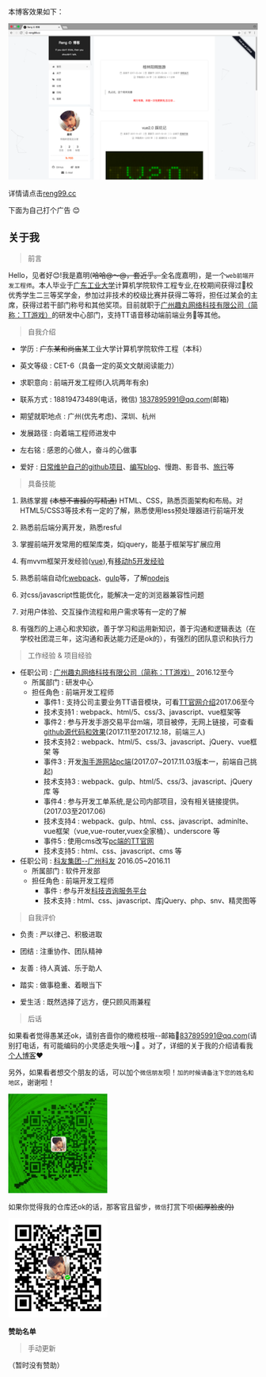 本博客效果如下：

![myBlog_index](./asset/images/readme/myBlog_index.png)

详情请点击[reng99.cc](http://reng99.cc/)

下面为自己打个广告 😊

## 关于我

> 前言

Hello，见者好:blush:!我是嘉明(<del>哈哈@～@，套近乎。</del>全名庞嘉明)，是一个`web前端开发工程师`。本人毕业于[广东工业大学](http://www.gdut.edu.cn/)计算机学院软件工程专业,在校期间获得过校优秀学生二三等奖学金，参加过非技术的校级比赛并获得二等将，担任过某会的主席，获得过若干部门称号和其他奖项。目前就职于[广州趣丸网络科技有限公司（简称：TT游戏）](https://www.52tt.com/)的研发中心部门，支持TT语音移动端前端业务等其他。

> 自我介绍

- 学历 : <del>广东某和尚庙</del>某工业大学计算机学院软件工程（本科）

- 英文等级 : CET-6（具备一定的英文文献阅读能力）

- 求职意向 : 前端开发工程师(入坑两年有余)

- 联系方式 : 18819473489(电话，微信)  1837895991@qq.com(邮箱)

- 期望就职地点 : 广州(优先考虑)、深圳、杭州

- 发展路径 : 向着端工程师进发中

- 左右铭 : 感恩的心做人，奋斗的心做事

- 爱好 : [日常维护自己的github项目](https://github.com/reng99)、[编写blog](http://reng99.cc/)、慢跑、影音书、[旅行](http://reng99.cc/categories/%E8%AF%97%E5%92%8C%E8%BF%9C%E6%96%B9/)等

> 具备技能

1. 熟练掌握 <del>(本想不害臊的写精通)</del> HTML、CSS，熟悉页面架构和布局。对HTML5/CSS3等技术有一定的了解，熟悉使用less预处理器进行前端开发

2. 熟悉前后端分离开发，熟悉resful

3. 掌握前端开发常用的框架库类，如jquery，能基于框架写扩展应用

4. 有mvvm框架开发经验([vue](https://github.com/reng99/webapp)),有[移动h5开发经验](https://github.com/reng99/webapp)

5. 熟悉前端自动化[webpack](https://github.com/reng99/webpack)、[gulp](https://github.com/reng99/express_project)等，了解[nodejs](https://github.com/reng99/express_project)

6. 对css/javascript性能优化，能解决一定的浏览器兼容性问题

7. 对用户体验、交互操作流程和用户需求等有一定的了解

8. 有强烈的上进心和求知欲，善于学习和运用新知识，善于沟通和逻辑表达（在学校社团混三年，这沟通和表达能力还是ok的），有强烈的团队意识和执行力

> 工作经验 & 项目经验

* 任职公司 : [广州趣丸网络科技有限公司（简称：TT游戏）](https://www.52tt.com/) 2016.12至今
    * 所属部门 : 研发中心
    * 担任角色 : 前端开发工程师
        * 事件1 : 支持公司主要业务TT语音模块，可看[TT官网介绍](https://www.52tt.com/)2017.06至今
        * 技术支持1 : webpack、html/5、css/3、javascript、vue框架等
        * 事件2 : 参与开发手游交易平台m端，项目被停，无网上链接，可查看[github源代码和效果](https://github.com/reng99/webapp)(2017.11至2017.12.18，前端三人)
        * 技术支持2 : webpack、html/5、css/3、javascript、jQuery、vue框架 等
        * 事件3 : 开发[淘手游网站pc端](https://www.taomitao.com/)(2017.07~2017.11.03版本一，前端自己挑起)
        * 技术支持3 : webpack、gulp、html/5、css/3、javascript、jQuery库 等
        * 事件4 : 参与开发工单系统,是公司内部项目，没有相关链接提供。(2017.03至2017.06)
        * 技术支持4 : webpack、gulp、html、css、javascript、adminlte、vue框架（vue,vue-router,vuex全家桶）、underscore 等
        * 事件5 : 使用cms改写[pc端的TT官网](https://www.52tt.com/)
        * 技术支持5 : html、css、javascript、cms 等
* 任职公司 : [科友集团--广州科友](http://www.kejizx.com/) 2016.05~2016.11
    * 所属部门 : 软件开发部
    * 担任角色 : 前端开发工程师
        * 事件 : 参与开发[科技咨询服务平台](http://gz.kjzxfw.com/)
        * 技术支持 : html、css、javascript、库jQuery、php、snv、精灵图等


> 自我评价 

- 负责 : 严以律己、积极进取

- 团结 : 注重协作、团队精神

- 友善 : 待人真诚、乐于助人

- 踏实 : 做事稳重、着眼当下

- 爱生活 : 既然选择了远方，便只顾风雨兼程

> 后话

如果看者觉得愚某还ok，请别吝啬你的橄榄枝哦--邮箱837895991@qq.com(请别打电话，有可能编码的小灵感走失哦～)🙏 。对了，详细的关于我的介绍请看我[个人博客](http://reng99.cc/)❤️

另外，如果看者想交个朋友的话，可以加个`微信朋友`呗！`加的时候请备注下您的姓名和地区`，谢谢啦！

<img src="/asset/images/about/wechat.png" style="width: 200px;heihgt: 200px;">

如果你觉得我的仓库还ok的话，那客官且留步，`微信`打赏下呗<del>(超厚脸皮的)</del>

<img src="/images/wechatpay.png" style="width: 200px;heihgt: 200px;">

**赞助名单**

> 手动更新

（暂时没有赞助）

